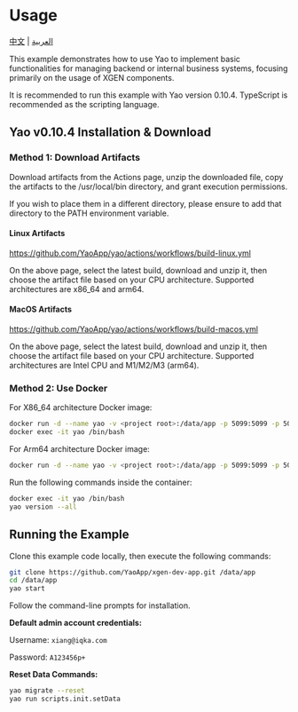 # Usage

[中文](README.zh-CN.md) | [العربية](README.ar-AE.md)

This example demonstrates how to use Yao to implement basic functionalities for managing backend or internal business systems, focusing primarily on the usage of XGEN components.

It is recommended to run this example with Yao version 0.10.4. TypeScript is recommended as the scripting language.

## Yao v0.10.4 Installation & Download

### Method 1: Download Artifacts

Download artifacts from the Actions page, unzip the downloaded file, copy the artifacts to the /usr/local/bin directory, and grant execution permissions.

If you wish to place them in a different directory, please ensure to add that directory to the PATH environment variable.

#### Linux Artifacts

https://github.com/YaoApp/yao/actions/workflows/build-linux.yml

On the above page, select the latest build, download and unzip it, then choose the artifact file based on your CPU architecture. Supported architectures are x86_64 and arm64.

#### MacOS Artifacts

https://github.com/YaoApp/yao/actions/workflows/build-macos.yml

On the above page, select the latest build, download and unzip it, then choose the artifact file based on your CPU architecture. Supported architectures are Intel CPU and M1/M2/M3 (arm64).

### Method 2: Use Docker

For X86_64 architecture Docker image:

```bash
docker run -d --name yao -v <project root>:/data/app -p 5099:5099 -p 5077:5077 yaoapp/yao:0.10.4-unstable-amd64-dev
docker exec -it yao /bin/bash
```

For Arm64 architecture Docker image:

```bash
docker run -d --name yao -v <project root>:/data/app -p 5099:5099 -p 5077:5077 yaoapp/yao:0.10.4-unstable-arm64-dev
```

Run the following commands inside the container:

```bash
docker exec -it yao /bin/bash
yao version --all
```

## Running the Example

Clone this example code locally, then execute the following commands:

```bash
git clone https://github.com/YaoApp/xgen-dev-app.git /data/app
cd /data/app
yao start
```

Follow the command-line prompts for installation.

**Default admin account credentials:**

Username: `xiang@iqka.com`

Password: `A123456p+`

**Reset Data Commands:**

```bash
yao migrate --reset
yao run scripts.init.setData
```
